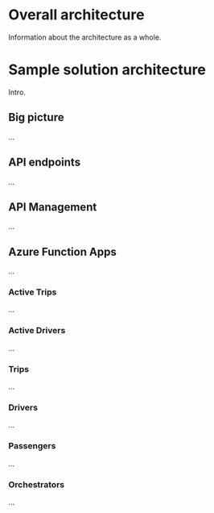 # Overall architecture

Information about the architecture as a whole.

# Sample solution architecture

Intro.

## Big picture

...

## API endpoints

...

## API Management

...

## Azure Function Apps

...

### Active Trips

...

### Active Drivers

...

### Trips

...

### Drivers

...

### Passengers

...

### Orchestrators

...
